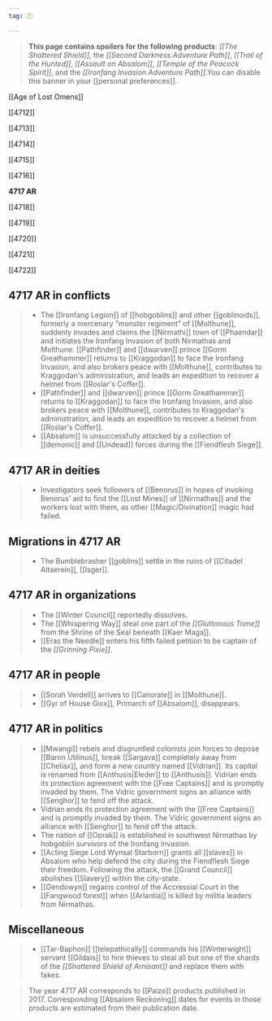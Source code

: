 ```yaml
---
tag: 🕛

---
```

>  **This page contains spoilers for the following products**: *[[The Shattered Shield]]*, the *[[Second Darkness Adventure Path]]*, *[[Trail of the Hunted]]*, *[[Assault on Absalom]]*, *[[Temple of the Peacock Spirit]]*, and the *[[Ironfang Invasion Adventure Path]]*.You can disable this banner in your [[personal preferences]].



[[Age of Lost Omens]]


[[4712]]

[[4713]]

[[4714]]

[[4715]]

[[4716]]

**4717 AR**

[[4718]]

[[4719]]

[[4720]]

[[4721]]

[[4722]]



## 4717 AR in conflicts

>  - The [[Ironfang Legion]] of [[hobgoblins]] and other [[goblinoids]], formerly a mercenary "monster regiment" of [[Molthune]], suddenly invades and claims the [[Nirmathi]] town of [[Phaendar]] and initiates the Ironfang Invasion of both Nirmathas and Molthune.
[[Pathfinder]] and [[dwarven]] prince [[Gorm Greathammer]] returns to [[Kraggodan]] to face the Ironfang Invasion, and also brokers peace with [[Molthune]], contributes to Kraggodan's administration, and leads an expedition to recover a helmet from [[Roslar's Coffer]].
>  - [[Pathfinder]] and [[dwarven]] prince [[Gorm Greathammer]] returns to [[Kraggodan]] to face the Ironfang Invasion, and also brokers peace with [[Molthune]], contributes to Kraggodan's administration, and leads an expedition to recover a helmet from [[Roslar's Coffer]].
>  - [[Absalom]] is unsuccessfully attacked by a collection of [[demonic]] and [[Undead]] forces during the [[Fiendflesh Siege]].


## 4717 AR in deities

>  - Investigators seek followers of [[Benorus]] in hopes of invoking Benorus' aid to find the [[Lost Mines]] of [[Nirmathas]] and the workers lost with them, as other [[Magic/Divination]] magic had failed.


## Migrations in 4717 AR

>  - The Bumblebrasher [[goblins]] settle in the ruins of [[Citadel Altaerein]], [[Isger]].


## 4717 AR in organizations

>  - The [[Winter Council]] reportedly dissolves.
>  - The [[Whispering Way]] steal one part of the *[[Gluttonous Tome]]* from the Shrine of the Seal beneath [[Kaer Maga]].
>  - [[Eras the Needle]] enters his fifth failed petition to be captain of the *[[Grinning Pixie]]*.


## 4717 AR in people

>  - [[Sorah Verdell]] arrives to [[Canorate]] in [[Molthune]].
>  - [[Gyr of House Gixx]], Primarch of [[Absalom]], disappears.


## 4717 AR in politics

>  - [[Mwangi]] rebels and disgruntled colonists join forces to depose [[Baron Utilinus]], break [[Sargava]] completely away from [[Cheliax]], and form a new country named [[Vidrian]]. Its capital is renamed from [[Anthusis|Eleder]] to [[Anthusis]].
Vidrian ends its protection agreement with the [[Free Captains]] and is promptly invaded by them. The Vidric government signs an alliance with [[Senghor]] to fend off the attack.
>  - Vidrian ends its protection agreement with the [[Free Captains]] and is promptly invaded by them. The Vidric government signs an alliance with [[Senghor]] to fend off the attack.
>  - The nation of [[Oprak]] is established in southwest Nirmathas by hobgoblin survivors of the Ironfang Invasion.
>  - [[Acting Siege Lord Wynsal Starborn]] grants all [[slaves]] in Absalom who help defend the city during the Fiendflesh Siege their freedom. Following the attack, the [[Grand Council]] abolishes [[Slavery]] within the city-state.
>  - [[Gendowyn]] regains control of the Accressial Court in the [[Fangwood forest]] when [[Arlantia]] is killed by militia leaders from Nirmathas.


## Miscellaneous

>  - [[Tar-Baphon]] [[telepathically]] commands his [[Winterwight]] servant [[Gildais]] to hire thieves to steal all but one of the shards of the *[[Shattered Shield of Arnisant]]* and replace them with fakes.

>  The year 4717 AR corresponds to [[Paizo]] products published in 2017. Corresponding [[Absalom Reckoning]] dates for events in those products are estimated from their publication date.







